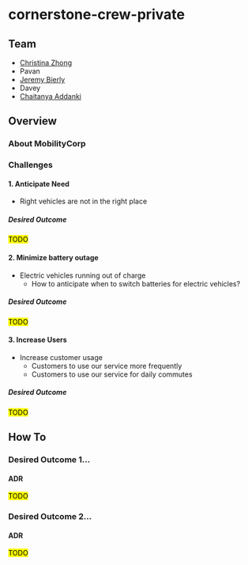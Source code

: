 # cornerstone-crew-private
## Team
* [Christina Zhong](https://www.linkedin.com/in/zhongchristina/)
* Pavan
* [Jeremy Bierly](https://www.linkedin.com/in/jeremybierly/)
* Davey
* [Chaitanya Addanki](https://www.linkedin.com/in/chaitanya-addanki/)

## Overview
### About MobilityCorp
### Challenges
#### 1. Anticipate Need
* Right vehicles are not in the right place
##### Desired Outcome
<mark>TODO<mark>
#### 2. Minimize battery outage
* Electric vehicles running out of charge
  * How to anticipate when to switch batteries for electric vehicles?
##### Desired Outcome
<mark>TODO<mark>
#### 3. Increase Users
* Increase customer usage
  * Customers to use our service more frequently
  * Customers to use our service for daily commutes
##### Desired Outcome
<mark>TODO<mark>
## How To
### Desired Outcome 1...
#### ADR
<mark>TODO<mark>
### Desired Outcome 2...
#### ADR
<mark>TODO<mark>

